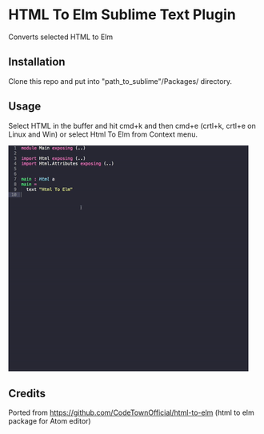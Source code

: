# HTML To Elm Sublime Text Plugin

Converts selected HTML to Elm

## Installation

Clone this repo and put into "path_to_sublime"/Packages/ directory.

## Usage

Select HTML in the buffer and hit cmd+k and then cmd+e (crtl+k, crtl+e on Linux and Win) or select Html To Elm from Context menu.

![Demo](https://github.com/michaelniepel/html-to-elm/raw/master/html-to-elm.gif)


## Credits

Ported from https://github.com/CodeTownOfficial/html-to-elm (html to elm package for Atom editor)
